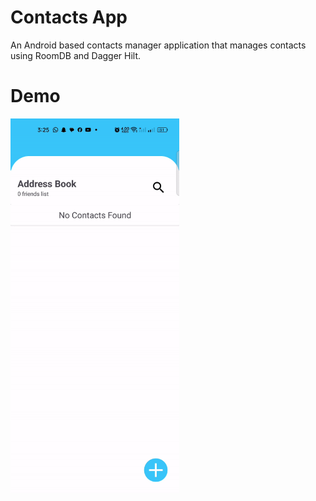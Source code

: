 # Contacts App
An Android based contacts manager application that manages contacts using RoomDB and Dagger Hilt. 

# Demo
<img src="video.gif" widh="600" height="600" />
